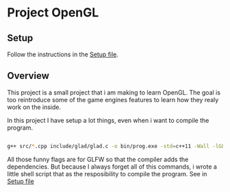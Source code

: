 # Project OpenGL

##  Setup 
Follow the instructions in the <a href="./SETUP.md#prerequiste">Setup file</a>.

## Overview
This project is a small project that i am making to learn OpenGL. The goal
is too reintroduce some of the game engines features to learn how they realy work on the inside.

In this project I have setup a lot things, even when i want to compile the program. 
``` bash

g++ src/*.cpp include/glad/glad.c -o bin/prog.exe -std=c++11 -Wall -lGL -lGLU -lglut -lGLEW -lglfw -lX11 -lXxf86vm -lXrandr -lpthread -lXi -ldl -lXinerama -lXcursor

``` 

All those funny flags are for GLFW so that the compiler adds the dependencies.
But because I always forget all of this commands, i wrote a little shell script that as the resposibility to compile the program.
See in <a href="./SETUP.md#compiling">Setup file</a>